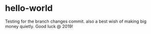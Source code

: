 # hello-world

Testing for the branch changes commit. also a best wish of making big money quietly.
Good luck @ 2019!
